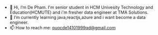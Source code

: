 - 👋 Hi, I’m De Pham. I'm senior student in HCM Univesity Technology and Education(HCMUTE) and i'm fresher data engineer at TMA Solutions.
- 🌱 I’m currently learning java,reactjs,azure and i want become a data engineer. 
- 📫 How to reach me: quocde14101999qd@gmail.com


<!---
quocde99/quocde99 is a ✨ special ✨ repository because its `README.md` (this file) appears on your GitHub profile.
You can click the Preview link to take a look at your changes.
--->
